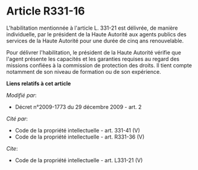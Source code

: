 # Article R331-16

L'habilitation mentionnée à l'article L. 331-21 est délivrée, de manière individuelle, par le président de la Haute Autorité
aux agents publics des services de la Haute Autorité pour une durée de cinq ans renouvelable. 

Pour délivrer l'habilitation, le président de la Haute Autorité vérifie que l'agent présente les capacités et les garanties
requises au regard des missions confiées à la commission de protection des droits. Il tient compte notamment de son niveau de
formation ou de son expérience.

**Liens relatifs à cet article**

_Modifié par_:

  - Décret n°2009-1773 du 29 décembre 2009 - art. 2

_Cité par_:

  - Code de la propriété intellectuelle - art. 331-41 (V)
  - Code de la propriété intellectuelle - art. R331-36 (V)

_Cite_:

  - Code de la propriété intellectuelle - art. L331-21 (V)

